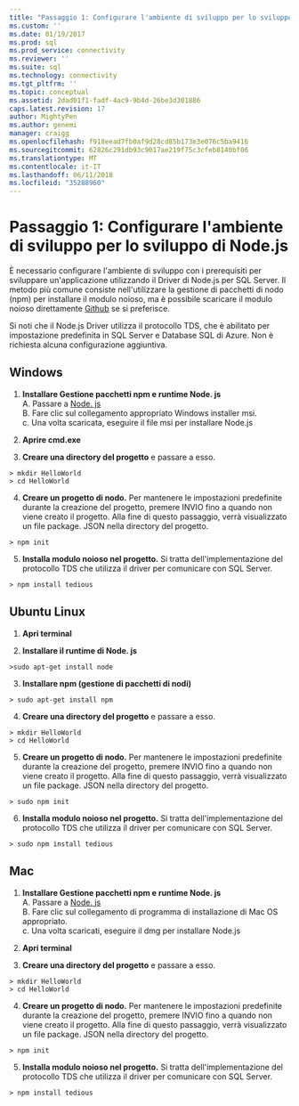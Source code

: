 ```yaml
---
title: "Passaggio 1: Configurare l'ambiente di sviluppo per lo sviluppo di Node.js | Documenti Microsoft"
ms.custom: ''
ms.date: 01/19/2017
ms.prod: sql
ms.prod_service: connectivity
ms.reviewer: ''
ms.suite: sql
ms.technology: connectivity
ms.tgt_pltfrm: ''
ms.topic: conceptual
ms.assetid: 2dad01f1-fadf-4ac9-9b4d-26be3d301886
caps.latest.revision: 17
author: MightyPen
ms.author: genemi
manager: craigg
ms.openlocfilehash: f918eead7fb0af9d28cd85b173e3e076c5ba9416
ms.sourcegitcommit: 62826c291db93c9017ae219f75c3cfeb8140bf06
ms.translationtype: MT
ms.contentlocale: it-IT
ms.lasthandoff: 06/11/2018
ms.locfileid: "35288960"
---
```

# <a name="step-1--configure-development-environment-for-nodejs-development"></a>Passaggio 1: Configurare l'ambiente di sviluppo per lo sviluppo di Node.js
È necessario configurare l'ambiente di sviluppo con i prerequisiti per sviluppare un'applicazione utilizzando il Driver di Node.js per SQL Server.  Il metodo più comune consiste nell'utilizzare la gestione di pacchetti di nodo (npm) per installare il modulo noioso, ma è possibile scaricare il modulo noioso direttamente [Github](https://github.com/pekim/tedious) se si preferisce.  
  
Si noti che il Node.js Driver utilizza il protocollo TDS, che è abilitato per impostazione predefinita in SQL Server e Database SQL di Azure.  Non è richiesta alcuna configurazione aggiuntiva.  
  
## <a name="windows"></a>Windows  
  
1. **Installare Gestione pacchetti npm e runtime Node. js**  
A. Passare a [Node. js](https://nodejs.org/en/download/)  
B. Fare clic sul collegamento appropriato Windows installer msi.   
c. Una volta scaricata, eseguire il file msi per installare Node.js  
  
2. **Aprire cmd.exe**  
  
3. **Creare una directory del progetto** e passare a esso.    
```  
> mkdir HelloWorld  
> cd HelloWorld  
```  
4. **Creare un progetto di nodo.**  Per mantenere le impostazioni predefinite durante la creazione del progetto, premere INVIO fino a quando non viene creato il progetto. Alla fine di questo passaggio, verrà visualizzato un file package. JSON nella directory del progetto.  
```  
> npm init  
```  
  
5. **Installa modulo noioso nel progetto.**  Si tratta dell'implementazione del protocollo TDS che utilizza il driver per comunicare con SQL Server.  
```  
> npm install tedious  
```  
  
## <a name="ubuntu-linux"></a>Ubuntu Linux  
  
1.  **Apri terminal**  
  
2. **Installare il runtime di Node. js**  
```  
>sudo apt-get install node  
```  
3. **Installare npm (gestione di pacchetti di nodi)**  
```  
> sudo apt-get install npm  
```  
4. **Creare una directory del progetto** e passare a esso.    
```  
> mkdir HelloWorld  
> cd HelloWorld  
```  
  
5. **Creare un progetto di nodo.**  Per mantenere le impostazioni predefinite durante la creazione del progetto, premere INVIO fino a quando non viene creato il progetto. Alla fine di questo passaggio, verrà visualizzato un file package. JSON nella directory del progetto.  
```  
> sudo npm init  
```  
  
6. **Installa modulo noioso nel progetto.**  Si tratta dell'implementazione del protocollo TDS che utilizza il driver per comunicare con SQL Server.  
```  
> sudo npm install tedious  
```  
  
## <a name="mac"></a>Mac  
  
1. **Installare Gestione pacchetti npm e runtime Node. js**  
A. Passare a [Node. js](https://nodejs.org/en/download/)  
B. Fare clic sul collegamento di programma di installazione di Mac OS appropriato.  
c. Una volta scaricati, eseguire il dmg per installare Node.js  
  
2. **Apri terminal**  
  
3. **Creare una directory del progetto** e passare a esso.    
```  
> mkdir HelloWorld  
> cd HelloWorld  
```  
  
4. **Creare un progetto di nodo.**  Per mantenere le impostazioni predefinite durante la creazione del progetto, premere INVIO fino a quando non viene creato il progetto. Alla fine di questo passaggio, verrà visualizzato un file package. JSON nella directory del progetto.  
```  
> npm init  
```  
  
5. **Installa modulo noioso nel progetto.**  Si tratta dell'implementazione del protocollo TDS che utilizza il driver per comunicare con SQL Server.  
```  
> npm install tedious  
```  
  
